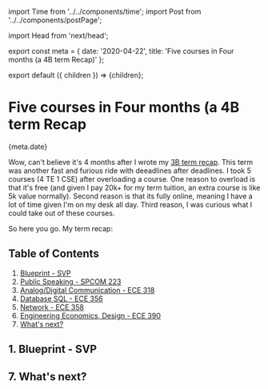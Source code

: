 import Time from '../../components/time';  import Post from '../../components/postPage';  

import Head from 'next/head';

export const meta = {  date: '2020-04-22',  title: 'Five courses in Four months (a 4B term Recap)'  };

export default ({ children }) => <Post meta={meta}>{children}</Post>;

# Five courses in Four months (a 4B term Recap

<Time>{meta.date}</Time>

Wow, can't believe it's 4 months after I wrote my [3B term recap](https://stevenwhat.me/blog/when-the-storm-ends). This term was another fast and furious ride with deeadlines after deadlines. I took 5 courses (4 TE 1 CSE) after overloading a course. One reason to overload is that it's free (and given I pay 20k+ for my term tuition, an extra course is like 5k value normally). Second reason is that its fully online, meaning I have a lot of time given I'm on my desk all day. Third reason, I was curious what I could take out of these courses.

So here you go. My term recap:

## Table of Contents

1. [Blueprint - SVP](#1.-blueprint---svp)
2. [Public Speaking - SPCOM 223](#2.-public-speaking---spcom-223)
3. [Analog/Digital Communication - ECE 318](#3.-analog/digital-communication---ece-318)
4. [Database SQL - ECE 356](#4.-database-sql---ece-356)
5. [Network - ECE 358](#5.-network---ece-358)
6. [Engineering Economics, Design - ECE 390](#6.-engineering-economics,-design---ece-390)
7. [What's next?](#7.-what's-next?)

## 1. Blueprint - SVP


## 7. What's next?